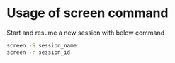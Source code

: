 Usage of screen command
====

Start and resume a new session with below command
```bash
screen -S session_name
screen -r session_id
```

